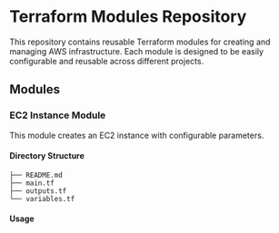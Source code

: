 
# Terraform Modules Repository

This repository contains reusable Terraform modules for creating and managing AWS infrastructure. Each module is designed to be easily configurable and reusable across different projects.

## Modules

### EC2 Instance Module

This module creates an EC2 instance with configurable parameters.

#### Directory Structure

```
├── README.md
├── main.tf
├── outputs.tf
└── variables.tf
```

#### Usage
